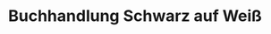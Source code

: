 ---
title: "Buchhandlung Schwarz auf Weiß"
url: /zwenkau/buchhandlung-schwarz-auf-weiss/
shop: Bücher
---